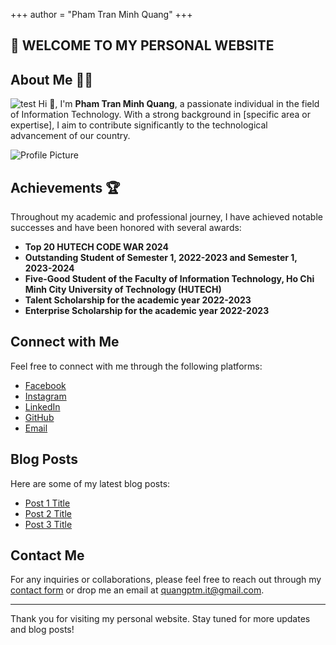 +++
author = "Pham Tran Minh Quang"
+++

## 👋 WELCOME TO MY PERSONAL WEBSITE

## About Me 🤷‍♂️
![test](https://media1.giphy.com/media/v1.Y2lkPTc5MGI3NjExcG5ndHUzeXdlMjNncnFsazNxdHhsZHUzeGFvMG1nZGFob3Z0MXFvbCZlcD12MV9pbnRlcm5hbF9naWZfYnlfaWQmY3Q9Zw/IWhCdSgR2Hh9QawXdc/giphy.webp)
Hi 👋, I'm **Pham Tran Minh Quang**, a passionate individual in the field of Information Technology. With a strong background in [specific area or expertise], I aim to contribute significantly to the technological advancement of our country.

![Profile Picture](images/profile.jpg)

## Achievements 🏆

Throughout my academic and professional journey, I have achieved notable successes and have been honored with several awards:

- **Top 20 HUTECH CODE WAR 2024**
- **Outstanding Student of Semester 1, 2022-2023 and Semester 1, 2023-2024**
- **Five-Good Student of the Faculty of Information Technology, Ho Chi Minh City University of Technology (HUTECH)**
- **Talent Scholarship for the academic year 2022-2023**
- **Enterprise Scholarship for the academic year 2022-2023**

## Connect with Me

Feel free to connect with me through the following platforms:

- [Facebook](https://www.facebook.com/iamquangg.2004)
- [Instagram](https://www.instagram.com/icy.noah_/)
- [LinkedIn](https://www.linkedin.com/in/quangphamit/)
- [GitHub](https://github.com/minhquangzxy)
- [Email](mailto:quangptm.it@gmail.com)

## Blog Posts

Here are some of my latest blog posts:

- [Post 1 Title](#)
- [Post 2 Title](#)
- [Post 3 Title](#)

## Contact Me

For any inquiries or collaborations, please feel free to reach out through my [contact form](#) or drop me an email at [quangptm.it@gmail.com](mailto:quangptm.it@gmail.com).

---

Thank you for visiting my personal website. Stay tuned for more updates and blog posts!
